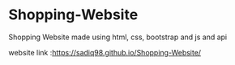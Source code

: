 # Shopping-Website
Shopping Website made using html, css, bootstrap and js and api

website link :https://sadiq98.github.io/Shopping-Website/
